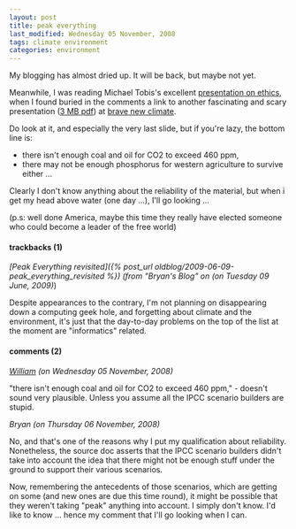 ```yaml
---
layout: post
title: peak everything
last_modified: Wednesday 05 November, 2008
tags: climate environment
categories: environment
---
```

My blogging has almost dried up. It will be back, but maybe not yet.

Meanwhile, I was reading Michael Tobis's excellent [presentation on ethics](http://initforthegold.blogspot.com/2008/11/several-inconvenient-truths-ethics-of.html), when I found buried in the comments a link to another fascinating and scary presentation ([3 MB pdf](http://www.adelaide.edu.au/climatechange/seminars/climateqanda/ccqa6_lardelli_web.pdf)) at [brave new climate](http://bravenewclimate.com/2008/10/28/ccqa6-presentations-available/).

Do look at it, and especially the very last slide, but if you're lazy, the bottom line is:
* there isn't enough coal and oil for CO2 to exceed 460 ppm,
* there may not be enough phosphorus for western agriculture to survive either ...

Clearly  I don't know anything about the reliability of the material, but when i get my head above water (one day ...), I'll go looking ...

(p.s: well done America, maybe this time they really have elected someone who could become a leader of the free world)

#### trackbacks (1)

*[Peak Everything revisited]({% post_url oldblog/2009-06-09-peak_everything_revisited %}) (from "Bryan's Blog" on (on Tuesday 09 June, 2009)*)

Despite appearances to the contrary, I'm not planning on disappearing down a computing geek hole, and forgetting about climate and the environment, it's just that the day-to-day problems on the top of the list at the moment are "informatics" related. 

#### comments (2)

*[William](Stoat) (on Wednesday 05 November, 2008)*

"there isn't enough coal and oil for CO2 to exceed 460 ppm," - doesn't sound very plausible. Unless you assume all the IPCC scenario builders are stupid.

*Bryan (on Thursday 06 November, 2008)*

No, and that's one of the reasons why I put my qualification about reliability. Nonetheless, the source doc asserts that the IPCC scenario builders didn't take into account the idea that there might not be enough stuff under the ground to support their various scenarios.

Now, remembering the antecedents of those scenarios, which are getting on some (and new ones are due this time round), it might be possible that they weren't taking "peak" anything into account. I simply don't know. I'd like to know ... hence my comment that I'll go looking when I can.

